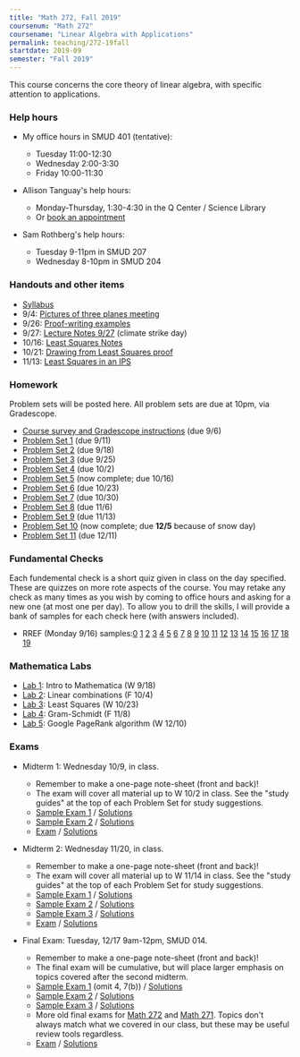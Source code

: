 ```yaml
---
title: "Math 272, Fall 2019"
coursenum: "Math 272"
coursename: "Linear Algebra with Applications"
permalink: teaching/272-19fall
startdate: 2019-09
semester: "Fall 2019"
---
```


This course concerns the core theory of linear algebra, with specific attention to applications.

### Help hours

*   My office hours in SMUD 401 (tentative): 
    
    *   Tuesday 11:00-12:30
    *   Wednesday 2:00-3:30
    *   Friday 10:00-11:30
    
    
    
*   Allison Tanguay's help hours:
    
    *   Monday-Thursday, 1:30-4:30 in the Q Center / Science Library 
    *   Or [book an appointment](https://us.bookingbug.com/home/128948-Moss-Quantitative-CenterAmherst-College)
    
    
    
*   Sam Rothberg's help hours:
    
    *   Tuesday 9-11pm in SMUD 207
    *   Wednesday 8-10pm in SMUD 204
    
    
    

### Handouts and other items

*   [Syllabus](syllabus.pdf)
*   9/4: [Pictures of three planes meeting](handouts/3by3pictures.png)
*   9/26: [Proof-writing examples](handouts/proofExamples.pdf)
*   9/27: [Lecture Notes 9/27](handouts/notes2019-09-27.pdf) (climate strike day)
*   10/16: [Least Squares Notes](handouts/LeastSquares.pdf)
*   10/21: [Drawing from Least Squares proof](handouts/LSProofPicture.JPG)
*   11/13: [Least Squares in an IPS](handouts/IPSLeastSquares.pdf)
<!--handouts-->

### Homework

Problem sets will be posted here. All problem sets are due at 10pm, via Gradescope.

*   [Course survey and Gradescope instructions](psets/pset0.pdf) (due 9/6)
*   [Problem Set 1](psets/pset1.pdf) (due 9/11)
*   [Problem Set 2](psets/pset2.pdf) (due 9/18)
*   [Problem Set 3](psets/pset3.pdf) (due 9/25)
*   [Problem Set 4](psets/pset4.pdf) (due 10/2)
*   [Problem Set 5](psets/pset5.pdf) (now complete; due 10/16)
*   [Problem Set 6](psets/pset6.pdf) (due 10/23)
*   [Problem Set 7](psets/pset7.pdf) (due 10/30)
*   [Problem Set 8](psets/pset8.pdf) (due 11/6)
*   [Problem Set 9](psets/pset9.pdf) (due 11/13)
*   [Problem Set 10](psets/pset10.pdf) (now complete; due __12/5__ because of snow day)
*   [Problem Set 11](psets/pset11.pdf) (due 12/11)
<!--psets-->

### Fundamental Checks

Each fundemental check is a short quiz given in class on the day specified. These are quizzes on more rote aspects of the course. You may retake any check as many times as you wish by coming to office hours and asking for a new one (at most one per day). To allow you to drill the skills, I will provide a bank of samples for each check here (with answers included).

*   RREF (Monday 9/16) samples:[0](fc/rref00.pdf) [1](fc/rref01.pdf) [2](fc/rref02.pdf) [3](fc/rref03.pdf) [4](fc/rref04.pdf) [5](fc/rref05.pdf) [6](fc/rref06.pdf) [7](fc/rref07.pdf) [8](fc/rref08.pdf) [9](fc/rref09.pdf) [10](fc/rref10.pdf) [11](fc/rref11.pdf) [12](fc/rref12.pdf) [13](fc/rref13.pdf) [14](fc/rref14.pdf) [15](fc/rref15.pdf) [16](fc/rref16.pdf) [17](fc/rref17.pdf) [18](fc/rref18.pdf) [19](fc/rref19.pdf)
<!--fcs-->

### Mathematica Labs

*   [Lab 1](labs/1-Intro.nb): Intro to Mathematica (W 9/18)
*   [Lab 2](labs/2-LinComb.nb): Linear combinations (F 10/4)
*   [Lab 3](labs/3-LeastSquares.nb): Least Squares (W 10/23)
*   [Lab 4](labs/4-GramSchmidt.nb): Gram-Schmidt (F 11/8)
*   [Lab 5](labs/5-PageRank.nb): Google PageRank algorithm (W 12/10)

### Exams

*   Midterm 1: Wednesday 10/9, in class.
    
    *   Remember to make a one-page note-sheet (front and back)!
    *   The exam will cover all material up to W 10/2 in class. See the "study guides" at the top of each Problem Set for study suggestions.
    *   [Sample Exam 1](exams/midterm1sample1.pdf) / [Solutions](exams/midterm1sample1soln.pdf)
    *   [Sample Exam 2](exams/midterm1sample2.pdf) / [Solutions](exams/midterm1sample2soln.pdf)
    *   [Exam](https://moodle.amherst.edu/pluginfile.php/670699/mod_resource/content/1/midterm1compact.pdf) / [Solutions](https://moodle.amherst.edu/pluginfile.php/670700/mod_resource/content/1/midterm1soln.pdf)
    
    
    
*   Midterm 2: Wednesday 11/20, in class.
    
    *   Remember to make a one-page note-sheet (front and back)!
    *   The exam will cover all material up to W 11/14 in class. See the "study guides" at the top of each Problem Set for study suggestions.
    *   [Sample Exam 1](exams/midterm2sample1.pdf) / [Solutions](exams/midterm2sample1soln.pdf)
    *   [Sample Exam 2](exams/midterm2sample2.pdf) / [Solutions](exams/midterm2sample2soln.pdf)
    *   [Sample Exam 3](exams/midterm2sample3.pdf) / [Solutions](exams/midterm2sample3soln.pdf)
    *   [Exam](exams/midterm2compact.pdf) / [Solutions](exams/midterm2soln.pdf)
    
    
    
*   Final Exam: Tuesday, 12/17 9am-12pm, SMUD 014.
    
    *   Remember to make a one-page note-sheet (front and back)!
    *   The final exam will be cumulative, but will place larger emphasis on topics covered after the second midterm.
    *   [Sample Exam 1](exams/final-sample1.pdf) (omit 4, 7(b)) / [Solutions](exams/final-sample1-soln.pdf)
    *   [Sample Exam 2](exams/final-sample2.pdf) / [Solutions](exams/final-sample2-soln.pdf)
    *   [Sample Exam 3](exams/final-sample3.pdf) / [Solutions](exams/final-sample3-soln.pdf)
    *   More old final exams for [Math 272](https://www.amherst.edu/academiclife/departments/mathematics-statistics/resources-opportunities/mathfinals/math_272) and [Math 271](https://www.amherst.edu/academiclife/departments/mathematics-statistics/resources-opportunities/mathfinals/math_271). Topics don't always match what we covered in our class, but these may be useful review tools regardless.
    *   [Exam](exams/finalcompact.pdf) / [Solutions](exams/finalExamSoln.pdf)
    
    
    
